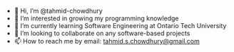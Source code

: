 - 👋 Hi, I’m @tahmid-chowdhury
- 👀 I’m interested in growing my programming knowledge
- 🌱 I’m currently learning Software Engineering at Ontario Tech University
- 💞️ I’m looking to collaborate on any software-based projects
- 📫 How to reach me by email: tahmid.s.chowdhury@gmail.com

<!---
tahmid-chowdhury/tahmid-chowdhury is a ✨ special ✨ repository because its `README.md` (this file) appears on your GitHub profile.
You can click the Preview link to take a look at your changes.
--->
